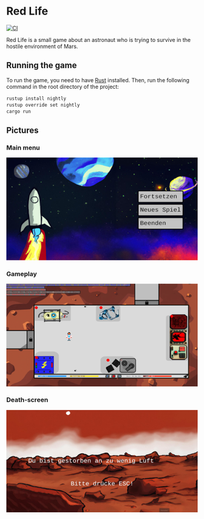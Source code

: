 # Red Life
[![CI](https://github.com/red-life-project/red-life/actions/workflows/ci.yml/badge.svg)](https://github.com/red-life-project/red-life/actions/workflows/rust.yml)

Red Life is a small game about an astronaut who is trying to survive in the hostile environment of Mars.

## Running the game

To run the game, you need to have [Rust](https://rustup.rs) installed. Then, run the following command in the root
directory of the project:

```bash
rustup install nightly
rustup override set nightly
cargo run
```

## Pictures

### Main menu

![Main menu](pictures/start_menu.jpg)

### Gameplay

![Gameplay](pictures/ingame.png)

### Death-screen

![Deathscreen](pictures/death.jpg)




